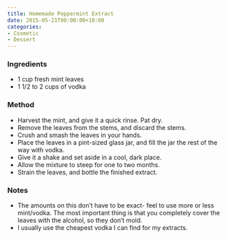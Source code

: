 ```yaml
---
title: Homemade Peppermint Extract
date: 2015-05-21T00:00:00+10:00
categories:
- Cosmetic
- Dessert
---
```









### Ingredients

* 1 cup fresh mint leaves
* 1 1/2 to 2 cups of vodka

### Method

* Harvest the mint, and give it a quick rinse. Pat dry.
* Remove the leaves from the stems, and discard the stems.
* Crush and smash the leaves in your hands.
* Place the leaves in a pint-sized glass jar, and fill the jar the rest of the way with vodka.
* Give it a shake and set aside in a cool, dark place.
* Allow the mixture to steep for one to two months.
* Strain the leaves, and bottle the finished extract.

### Notes

* The amounts on this don’t have to be exact- feel to use more or less mint/vodka. The most important thing is that you completely cover the leaves with the alcohol, so they don’t mold.
* I usually use the cheapest vodka I can find for my extracts.
